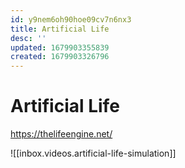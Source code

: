```yaml
---
id: y9nem6oh90hoe09cv7n6nx3
title: Artificial Life
desc: ''
updated: 1679903355839
created: 1679903326796
---
```

# Artificial Life

https://thelifeengine.net/


![[inbox.videos.artificial-life-simulation]]
